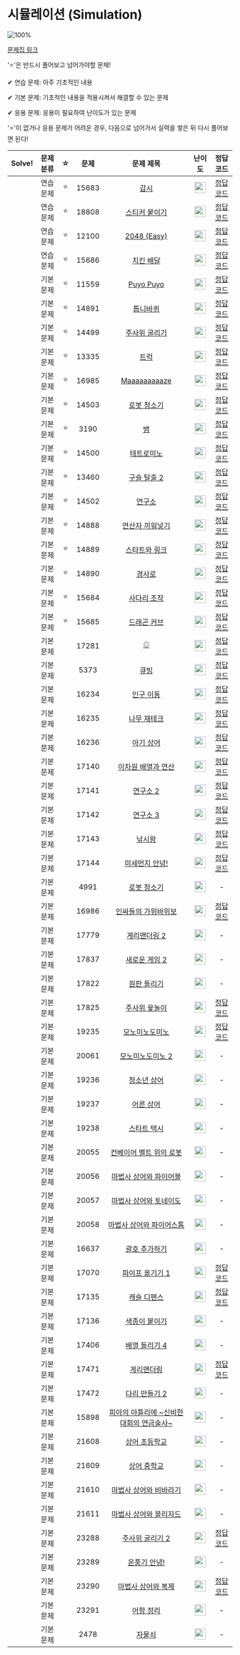 # 시뮬레이션 (Simulation)

![100%](https://progress-bar.dev/0/?scale=61&title=progress&width=500&color=babaca&suffix=/61)

[문제집 링크](https://www.acmicpc.net/workbook/view/7316)

'⭐️'은 반드시 풀어보고 넘어가야할 문제!

✔ 연습 문제: 아주 기초적인 내용

✔ 기본 문제: 기초적인 내용을 적용시켜서 해결할 수 있는 문제

✔ 응용 문제: 응용이 필요하여 난이도가 있는 문제


'⭐️'이 없거나 응용 문제가 어려운 경우, 다음으로 넘어가서 실력을 쌓은 뒤 다시 풀어보면 된다!

| Solve! | 문제 분류 | ☆ | 문제 | 문제 제목 | 난이도 | 정답 코드 |
| :--: | :--: | :--: | :--: | :--: | :--: | :--: |
|| 연습 문제 | ⭐️ | 15683 | [감시](https://www.acmicpc.net/problem/15683) | <img height="25px" width="25px" src="https://static.solved.ac/tier_small/12.svg"/> | [정답 코드](../0x0A_Simulation/15683.cpp) |
|| 연습 문제 | ⭐️ | 18808 | [스티커 붙이기](https://www.acmicpc.net/problem/18808) | <img height="25px" width="25px" src="https://static.solved.ac/tier_small/13.svg"/> | [정답 코드](../0x0A_Simulation/18808.cpp) |
|| 연습 문제 | ⭐️ | 12100 | [2048 (Easy)](https://www.acmicpc.net/problem/12100) | <img height="25px" width="25px" src="https://static.solved.ac/tier_small/14.svg"/> | [정답 코드](../0x0A_Simulation/12100.cpp) |
|| 연습 문제 | ⭐️ | 15686 | [치킨 배달](https://www.acmicpc.net/problem/15686) | <img height="25px" width="25px" src="https://static.solved.ac/tier_small/11.svg"/> | [정답 코드](../0x0A_Simulation/15686.cpp) |
|| 기본 문제 | ⭐️ | 11559 | [Puyo Puyo](https://www.acmicpc.net/problem/11559) | <img height="25px" width="25px" src="https://static.solved.ac/tier_small/12.svg"/> | [정답 코드](../0x0A_Simulation/11559.cpp) |
|| 기본 문제 | ⭐️ | 14891 | [톱니바퀴](https://www.acmicpc.net/problem/14891) | <img height="25px" width="25px" src="https://static.solved.ac/tier_small/11.svg"/> | [정답 코드](../0x0A_Simulation/14891.cpp) |
|| 기본 문제 | ⭐️ | 14499 | [주사위 굴리기](https://www.acmicpc.net/problem/14499) | <img height="25px" width="25px" src="https://static.solved.ac/tier_small/12.svg"/> | [정답 코드](../0x0A_Simulation/14499.cpp) |
|| 기본 문제 | ⭐️ | 13335 | [트럭](https://www.acmicpc.net/problem/13335) | <img height="25px" width="25px" src="https://static.solved.ac/tier_small/10.svg"/> | [정답 코드](../0x0A_Simulation/13335.cpp) |
|| 기본 문제 | ⭐️ | 16985 | [Maaaaaaaaaze](https://www.acmicpc.net/problem/16985) | <img height="25px" width="25px" src="https://static.solved.ac/tier_small/14.svg"/> | [정답 코드](../0x0A_Simulation/16985.cpp) |
|| 기본 문제 | ⭐️ | 14503 | [로봇 청소기](https://www.acmicpc.net/problem/14503) | <img height="25px" width="25px" src="https://static.solved.ac/tier_small/11.svg"/> | [정답 코드](../0x0A_Simulation/14503.cpp) |
|| 기본 문제 | ⭐️ | 3190 | [뱀](https://www.acmicpc.net/problem/3190) | <img height="25px" width="25px" src="https://static.solved.ac/tier_small/12.svg"/> | [정답 코드](../0x0A_Simulation/3190.cpp) |
|| 기본 문제 | ⭐️ | 14500 | [테트로미노](https://www.acmicpc.net/problem/14500) | <img height="25px" width="25px" src="https://static.solved.ac/tier_small/12.svg"/> | [정답 코드](../0x0A_Simulation/14500.cpp) |
|| 기본 문제 | ⭐️ | 13460 | [구슬 탈출 2](https://www.acmicpc.net/problem/13460) | <img height="25px" width="25px" src="https://static.solved.ac/tier_small/15.svg"/> | [정답 코드](../0x0A_Simulation/13460.cpp) |
|| 기본 문제 | ⭐️ | 14502 | [연구소](https://www.acmicpc.net/problem/14502) | <img height="25px" width="25px" src="https://static.solved.ac/tier_small/12.svg"/> | [정답 코드](../0x0A_Simulation/14502.cpp) |
|| 기본 문제 | ⭐️ | 14888 | [연산자 끼워넣기](https://www.acmicpc.net/problem/14888) | <img height="25px" width="25px" src="https://static.solved.ac/tier_small/10.svg"/> | [정답 코드](../0x0A_Simulation/14888.cpp) |
|| 기본 문제 | ⭐️ | 14889 | [스타트와 링크](https://www.acmicpc.net/problem/14889) | <img height="25px" width="25px" src="https://static.solved.ac/tier_small/9.svg"/> | [정답 코드](../0x0A_Simulation/14889.cpp) |
|| 기본 문제 | ⭐️ | 14890 | [경사로](https://www.acmicpc.net/problem/14890) | <img height="25px" width="25px" src="https://static.solved.ac/tier_small/13.svg"/> | [정답 코드](../0x0A_Simulation/14890.cpp) |
|| 기본 문제 | ⭐️ | 15684 | [사다리 조작](https://www.acmicpc.net/problem/15684) | <img height="25px" width="25px" src="https://static.solved.ac/tier_small/13.svg"/> | [정답 코드](../0x0A_Simulation/15684.cpp) |
|| 기본 문제 | ⭐️ | 15685 | [드래곤 커브](https://www.acmicpc.net/problem/15685) | <img height="25px" width="25px" src="https://static.solved.ac/tier_small/12.svg"/> | [정답 코드](../0x0A_Simulation/15685.cpp) |
|| 기본 문제 || 17281 | [⚾](https://www.acmicpc.net/problem/17281) | <img height="25px" width="25px" src="https://static.solved.ac/tier_small/12.svg"/> | [정답 코드](../0x0A_Simulation/17281.cpp) |
|| 기본 문제 || 5373 | [큐빙](https://www.acmicpc.net/problem/5373) | <img height="25px" width="25px" src="https://static.solved.ac/tier_small/16.svg"/> | [정답 코드](../0x0A_Simulation/5373.cpp) |
|| 기본 문제 || 16234 | [인구 이동](https://www.acmicpc.net/problem/16234) | <img height="25px" width="25px" src="https://static.solved.ac/tier_small/11.svg"/> | [정답 코드](../0x0A_Simulation/16234.cpp) |
|| 기본 문제 || 16235 | [나무 재테크](https://www.acmicpc.net/problem/16235) | <img height="25px" width="25px" src="https://static.solved.ac/tier_small/13.svg"/> | [정답 코드](../0x0A_Simulation/16235.cpp) |
|| 기본 문제 || 16236 | [아기 상어](https://www.acmicpc.net/problem/16236) | <img height="25px" width="25px" src="https://static.solved.ac/tier_small/13.svg"/> | [정답 코드](../0x0A_Simulation/16236.cpp) |
|| 기본 문제 || 17140 | [이차원 배열과 연산](https://www.acmicpc.net/problem/17140) | <img height="25px" width="25px" src="https://static.solved.ac/tier_small/12.svg"/> | [정답 코드](../0x0A_Simulation/17140.cpp) |
|| 기본 문제 || 17141 | [연구소 2](https://www.acmicpc.net/problem/17141) | <img height="25px" width="25px" src="https://static.solved.ac/tier_small/12.svg"/> | [정답 코드](../0x0A_Simulation/17141.cpp) |
|| 기본 문제 || 17142 | [연구소 3](https://www.acmicpc.net/problem/17142) | <img height="25px" width="25px" src="https://static.solved.ac/tier_small/13.svg"/> | [정답 코드](../0x0A_Simulation/17142.cpp) |
|| 기본 문제 || 17143 | [낚시왕](https://www.acmicpc.net/problem/17143) | <img height="25px" width="25px" src="https://static.solved.ac/tier_small/15.svg"/> | [정답 코드](../0x0A_Simulation/17143.cpp) |
|| 기본 문제 || 17144 | [미세먼지 안녕!](https://www.acmicpc.net/problem/17144) | <img height="25px" width="25px" src="https://static.solved.ac/tier_small/12.svg"/> | [정답 코드](../0x0A_Simulation/17144.cpp) |
|| 기본 문제 || 4991 | [로봇 청소기](https://www.acmicpc.net/problem/4991) | <img height="25px" width="25px" src="https://static.solved.ac/tier_small/15.svg"/> | - |
|| 기본 문제 || 16986 | [인싸들의 가위바위보](https://www.acmicpc.net/problem/16986) | <img height="25px" width="25px" src="https://static.solved.ac/tier_small/13.svg"/> | [정답 코드](../0x0A_Simulation/16986.cpp) |
|| 기본 문제 || 17779 | [게리맨더링 2](https://www.acmicpc.net/problem/17779) | <img height="25px" width="25px" src="https://static.solved.ac/tier_small/13.svg"/> | - |
|| 기본 문제 || 17837 | [새로운 게임 2](https://www.acmicpc.net/problem/17837) |<img height="25px" width="25px" src="https://static.solved.ac/tier_small/14.svg"/>| - |
|| 기본 문제 || 17822 | [원판 돌리기](https://www.acmicpc.net/problem/17822) | <img height="25px" width="25px" src="https://static.solved.ac/tier_small/14.svg"/> | - |
|| 기본 문제 || 17825 | [주사위 윷놀이](https://www.acmicpc.net/problem/17825) | <img height="25px" width="25px" src="https://static.solved.ac/tier_small/14.svg"/> | [정답 코드](../0x0A_Simulation/17825.cpp) |
|| 기본 문제 || 19235 | [모노미노도미노](https://www.acmicpc.net/problem/19235) | <img height="25px" width="25px" src="https://static.solved.ac/tier_small/16.svg"/> | [정답 코드](../0x0A_Simulation/19235.cpp) |
|| 기본 문제 || 20061 | [모노미노도미노 2](https://www.acmicpc.net/problem/20061) | <img height="25px" width="25px" src="https://static.solved.ac/tier_small/14.svg"/> | - |
|| 기본 문제 || 19236 | [청소년 상어](https://www.acmicpc.net/problem/19236) | <img height="25px" width="25px" src="https://static.solved.ac/tier_small/14.svg"/> | - |
|| 기본 문제 || 19237 | [어른 상어](https://www.acmicpc.net/problem/19237) | <img height="25px" width="25px" src="https://static.solved.ac/tier_small/14.svg"/> | - |
|| 기본 문제 || 19238 | [스타트 택시](https://www.acmicpc.net/problem/19238) | <img height="25px" width="25px" src="https://static.solved.ac/tier_small/14.svg"/> | - |
|| 기본 문제 || 20055 | [컨베이어 벨트 위의 로봇](https://www.acmicpc.net/problem/20055) | <img height="25px" width="25px" src="https://static.solved.ac/tier_small/11.svg"/> | - |
|| 기본 문제 || 20056 | [마법사 상어와 파이어볼](https://www.acmicpc.net/problem/20056) | <img height="25px" width="25px" src="https://static.solved.ac/tier_small/12.svg"/> | - |
|| 기본 문제 || 20057 | [마법사 상어와 토네이도](https://www.acmicpc.net/problem/20057) | <img height="25px" width="25px" src="https://static.solved.ac/tier_small/13.svg"/> | - |
|| 기본 문제 || 20058 | [마법사 상어와 파이어스톰](https://www.acmicpc.net/problem/20058) | <img height="25px" width="25px" src="https://static.solved.ac/tier_small/13.svg"/> | - |
|| 기본 문제 || 16637 | [괄호 추가하기](https://www.acmicpc.net/problem/16637) | <img height="25px" width="25px" src="https://static.solved.ac/tier_small/13.svg"/> | - |
|| 기본 문제 || 17070 | [파이프 옮기기 1](https://www.acmicpc.net/problem/17070) | <img height="25px" width="25px" src="https://static.solved.ac/tier_small/11.svg"/> | [정답 코드](../0x0A_Simulation/17070.cpp) |
|| 기본 문제 || 17135 | [캐슬 디펜스](https://www.acmicpc.net/problem/17135) | <img height="25px" width="25px" src="https://static.solved.ac/tier_small/13.svg"/> | [정답 코드](../0x0A_Simulation/17135.cpp) |
|| 기본 문제 || 17136 | [색종이 붙이기](https://www.acmicpc.net/problem/17136) | <img height="25px" width="25px" src="https://static.solved.ac/tier_small/14.svg"/> | - |
|| 기본 문제 || 17406 | [배열 돌리기 4](https://www.acmicpc.net/problem/17406) | <img height="25px" width="25px" src="https://static.solved.ac/tier_small/12.svg"/> | - |
|| 기본 문제 || 17471 | [게리맨더링](https://www.acmicpc.net/problem/17471) | <img height="25px" width="25px" src="https://static.solved.ac/tier_small/12.svg"/> | [정답 코드](../0x0A_Simulation/17471.cpp) |
|| 기본 문제 | | 17472 | [다리 만들기 2](https://www.acmicpc.net/problem/17472) | <img height="25px" width="25px" src="https://static.solved.ac/tier_small/15.svg"/> | - |
|| 기본 문제 | | 15898 | [피아의 아틀리에 ~신비한 대회의 연금술사~](https://www.acmicpc.net/problem/15898) | <img height="25px" width="25px" src="https://static.solved.ac/tier_small/15.svg"/> | - |
|| 기본 문제 | | 21608 | [상어 초등학교](https://www.acmicpc.net/problem/21608) | <img height="25px" width="25px" src="https://static.solved.ac/tier_small/11.svg"/> | - |
|| 기본 문제 | | 21609 | [상어 중학교](https://www.acmicpc.net/problem/21609) | <img height="25px" width="25px" src="https://static.solved.ac/tier_small/14.svg"/> | - |
|| 기본 문제 || 21610 | [마법사 상어와 비바라기](https://www.acmicpc.net/problem/21610) | <img height="25px" width="25px" src="https://static.solved.ac/tier_small/11.svg"/> | - |
|| 기본 문제 || 21611 | [마법사 상어와 블리자드](https://www.acmicpc.net/problem/21611) | <img height="25px" width="25px" src="https://static.solved.ac/tier_small/15.svg"/> | - |
|| 기본 문제 || 23288 | [주사위 굴리기 2](https://www.acmicpc.net/problem/23288) | <img height="25px" width="25px" src="https://static.solved.ac/tier_small/13.svg"/> | [정답 코드](../0x0A_Simulation/23288.cpp) |
|| 기본 문제 || 23289 | [온풍기 안녕!](https://www.acmicpc.net/problem/23289)| <img height="25px" width="25px" src="https://static.solved.ac/tier_small/16.svg"/> | - |
|| 기본 문제 ||23290 | [마법사 상어와 복제](https://www.acmicpc.net/problem/23290) | <img height="25px" width="25px" src="https://static.solved.ac/tier_small/15.svg"/> | [정답 코드](../0x0A_Simulation/23290.cpp) |
|| 기본 문제 || 23291 | [어항 정리](https://www.acmicpc.net/problem/23291) | <img height="25px" width="25px" src="https://static.solved.ac/tier_small/16.svg"/> | - |
|| 기본 문제 || 2478 | [자물쇠](https://www.acmicpc.net/problem/2478) | <img height="25px" width="25px" src="https://static.solved.ac/tier_small/16.svg"/> | - |
